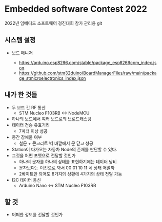 # Embedded software Contest 2022

2022년 임베디드 소프트웨어 경진대회 참가 관리용 git

## 시스템 설정

* 보드 매니저

  * <https://arduino.esp8266.com/stable/package_esp8266com_index.json>
  * <https://github.com/stm32duino/BoardManagerFiles/raw/main/package_stmicroelectronics_index.json>

## 내가 한 것들

* 두 보드 간 RF 통신
  * STM Nucleo F103RB <-> NodeMCU
* 하나의 보드에서 여러 보드로의 브로드캐스팅
* 데이터 전송 유효거리
  * 7미터 이상 성공
* 중간 장애물 여부
  * 철문 + 콘크리트 벽 바깥에서 문 닫고 성공
* Station이 다가오는 자동차 Node의 존재를 판단할 수 있다.
* 그것을 어떤 포맷으로 전달할 것인가
  * 하나의 문자를 하나의 상태를 표현하기에는 데이터 낭비
  * 문자보다는 이진으로 봐서 00 01 10 11 네 상태 어떨까
  * 2바이트만 되어도 8가지의 상황에 4가지의 상태 전달 가능
* I2C 데이터 통신
  * Arduino Nano <-> STM Nucleo F103RB

## 할 것

* 어떠한 정보를 전달할 것인가
